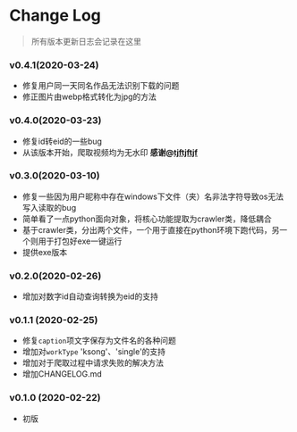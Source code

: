 # Change Log

> 所有版本更新日志会记录在这里

### v0.4.1(2020-03-24)

* 修复用户同一天同名作品无法识别下载的问题
* 修正图片由webp格式转化为jpg的方法

### v0.4.0(2020-03-23)

* 修复id转eid的一些bug
* 从该版本开始，爬取视频均为无水印 **感谢@[tjftjftjf](https://github.com/tjftjftjf)**

### v0.3.0(2020-03-10)

* 修复一些因为用户昵称中存在windows下文件（夹）名非法字符导致os无法写入读取的bug
* 简单看了一点python面向对象，将核心功能提取为crawler类，降低耦合
* 基于crawler类，分出两个文件，一个用于直接在python环境下跑代码，另一个则用于打包好exe一键运行
* 提供exe版本

### v0.2.0(2020-02-26)

* 增加对数字id自动查询转换为eid的支持

### v0.1.1 (2020-02-25)

* 修复`caption`项文字保存为文件名的各种问题
* 增加对`workType` 'ksong'、'single'的支持
* 增加对于爬取过程中请求失败的解决方法
* 增加CHANGELOG.md

### v0.1.0 (2020-02-22)

* 初版